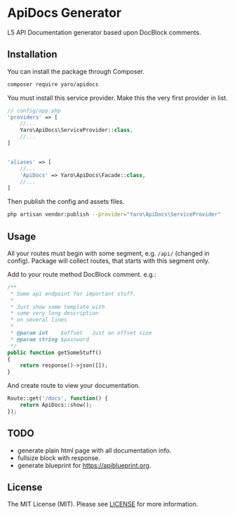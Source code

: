 # ApiDocs Generator

L5 API Documentation generator based upon DocBlock comments.


## Installation 

You can install the package through Composer.
```bash
composer require yaro/apidocs
```
You must install this service provider. Make this the very first provider in list.
```php
// config/app.php
'providers' => [
    //...
    Yaro\ApiDocs\ServiceProvider::class,
    //...
]


'aliases' => [
    //...
    'ApiDocs' => Yaro\ApiDocs\Facade::class,
    //...
]
```

Then publish the config and assets files.
```bash
php artisan vendor:publish --provider="Yaro\ApiDocs\ServiceProvider"
```


## Usage
All your routes must begin with some segment, e.g. ```/api/``` (changed in config). 
Package will collect routes, that starts with this segment only.

Add to your route method DocBlock comment. 
e.g.:
```php
/**
 * Some api endpoint for important stuff.
 * 
 * Just show some template with     
 * some very long description    
 * on several lines
 * 
 * @param int    $offset   Just an offset size
 * @param string $password 
 */
public function getSomeStuff()
{
    return response()->json([]);
}
```

And create route to view your documentation.
```php
Route::get('/docs', function() {
    return ApiDocs::show();
});
```


## TODO
- generate plain html page with all documentation info.
- fullsize block with response.
- generate blueprint for https://apiblueprint.org.


## License
The MIT License (MIT). Please see [LICENSE](https://github.com/Cherry-Pie/ApiDocs/blob/master/LICENSE) for more information.
